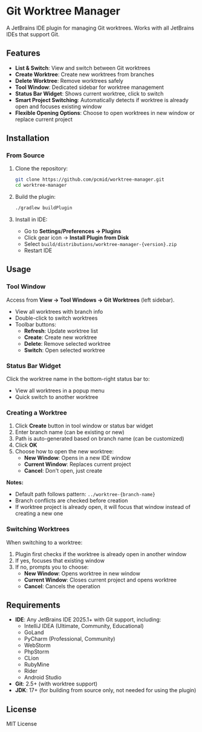 # Git Worktree Manager

A JetBrains IDE plugin for managing Git worktrees. Works with all JetBrains IDEs that support Git.

## Features

- **List & Switch**: View and switch between Git worktrees
- **Create Worktree**: Create new worktrees from branches
- **Delete Worktree**: Remove worktrees safely
- **Tool Window**: Dedicated sidebar for worktree management
- **Status Bar Widget**: Shows current worktree, click to switch
- **Smart Project Switching**: Automatically detects if worktree is already open and focuses existing window
- **Flexible Opening Options**: Choose to open worktrees in new window or replace current project

## Installation

### From Source

1. Clone the repository:
   ```bash
   git clone https://github.com/pcmid/worktree-manager.git
   cd worktree-manager
   ```

2. Build the plugin:
   ```bash
   ./gradlew buildPlugin
   ```

3. Install in IDE:
   - Go to **Settings/Preferences → Plugins**
   - Click gear icon → **Install Plugin from Disk**
   - Select `build/distributions/worktree-manager-{version}.zip`
   - Restart IDE

## Usage

### Tool Window

Access from **View → Tool Windows → Git Worktrees** (left sidebar).

- View all worktrees with branch info
- Double-click to switch worktrees
- Toolbar buttons:
  - **Refresh**: Update worktree list
  - **Create**: Create new worktree
  - **Delete**: Remove selected worktree
  - **Switch**: Open selected worktree

### Status Bar Widget

Click the worktree name in the bottom-right status bar to:
- View all worktrees in a popup menu
- Quick switch to another worktree

### Creating a Worktree

1. Click **Create** button in tool window or status bar widget
2. Enter branch name (can be existing or new)
3. Path is auto-generated based on branch name (can be customized)
4. Click **OK**
5. Choose how to open the new worktree:
   - **New Window**: Opens in a new IDE window
   - **Current Window**: Replaces current project
   - **Cancel**: Don't open, just create

**Notes:**
- Default path follows pattern: `../worktree-{branch-name}`
- Branch conflicts are checked before creation
- If worktree project is already open, it will focus that window instead of creating a new one

### Switching Worktrees

When switching to a worktree:
1. Plugin first checks if the worktree is already open in another window
2. If yes, focuses that existing window
3. If no, prompts you to choose:
   - **New Window**: Opens worktree in new window
   - **Current Window**: Closes current project and opens worktree
   - **Cancel**: Cancels the operation

## Requirements

- **IDE**: Any JetBrains IDE 2025.1+ with Git support, including:
  - IntelliJ IDEA (Ultimate, Community, Educational)
  - GoLand
  - PyCharm (Professional, Community)
  - WebStorm
  - PhpStorm
  - CLion
  - RubyMine
  - Rider
  - Android Studio
- **Git**: 2.5+ (with worktree support)
- **JDK**: 17+ (for building from source only, not needed for using the plugin)

## License

MIT License

